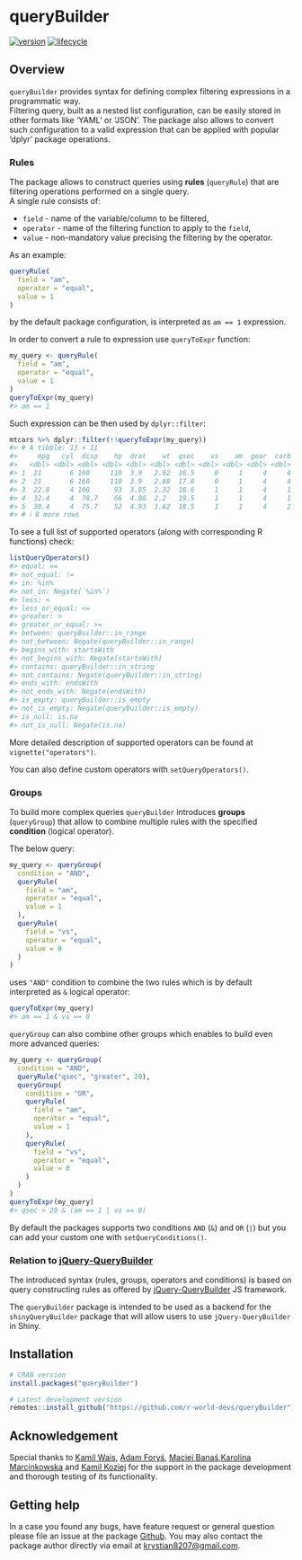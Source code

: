 
# queryBuilder

[![version](https://img.shields.io/static/v1.svg?label=github.com&message=v.0.1.0&color=ff69b4)](https://r-world-devs.github.io/queryBuilder/)
[![lifecycle](https://img.shields.io/badge/lifecycle-experimental-orange.svg)](https://lifecycle.r-lib.org/articles/stages.html#experimental)

## Overview

`queryBuilder` provides syntax for defining complex filtering
expressions in a programmatic way.  
Filtering query, built as a nested list configuration, can be easily
stored in other formats like ‘YAML’ or ‘JSON’. The package also allows
to convert such configuration to a valid expression that can be applied
with popular ‘dplyr’ package operations.

### Rules

The package allows to construct queries using **rules** (`queryRule`)
that are filtering operations performed on a single query.  
A single rule consists of:

- `field` - name of the variable/column to be filtered,
- `operator` - name of the filtering function to apply to the `field`,
- `value` - non-mandatory value precising the filtering by the operator.

As an example:

``` r
queryRule(
  field = "am",
  operator = "equal",
  value = 1
)
```

by the default package configuration, is interpreted as `am == 1`
expression.

In order to convert a rule to expression use `queryToExpr` function:

``` r
my_query <- queryRule(
  field = "am",
  operator = "equal",
  value = 1
)
queryToExpr(my_query)
#> am == 1
```

Such expression can be then used by `dplyr::filter`:

``` r
mtcars %>% dplyr::filter(!!queryToExpr(my_query))
#> # A tibble: 13 × 11
#>     mpg   cyl  disp    hp  drat    wt  qsec    vs    am  gear  carb
#>   <dbl> <dbl> <dbl> <dbl> <dbl> <dbl> <dbl> <dbl> <dbl> <dbl> <dbl>
#> 1  21       6 160     110  3.9   2.62  16.5     0     1     4     4
#> 2  21       6 160     110  3.9   2.88  17.0     0     1     4     4
#> 3  22.8     4 108      93  3.85  2.32  18.6     1     1     4     1
#> 4  32.4     4  78.7    66  4.08  2.2   19.5     1     1     4     1
#> 5  30.4     4  75.7    52  4.93  1.62  18.5     1     1     4     2
#> # ℹ 8 more rows
```

To see a full list of supported operators (along with corresponding R
functions) check:

``` r
listQueryOperators()
#> equal: ==
#> not_equal: !=
#> in: %in%
#> not_in: Negate(`%in%`)
#> less: <
#> less_or_equal: <=
#> greater: >
#> greater_or_equal: >=
#> between: queryBuilder::in_range
#> not_between: Negate(queryBuilder::in_range)
#> begins_with: startsWith
#> not_begins_with: Negate(startsWith)
#> contains: queryBuilder::in_string
#> not_contains: Negate(queryBuilder::in_string)
#> ends_with: endsWith
#> not_ends_with: Negate(endsWith)
#> is_empty: queryBuilder::is_empty
#> not_is_empty: Negate(queryBuilder::is_empty)
#> is_null: is.na
#> not_is_null: Negate(is.na)
```

More detailed description of supported operators can be found at
`vignette("operators")`.

You can also define custom operators with `setQueryOperators()`.

### Groups

To build more complex queries `queryBuilder` introduces **groups**
(`queryGroup`) that allow to combine multiple rules with the specified
**condition** (logical operator).

The below query:

``` r
my_query <- queryGroup(
  condition = "AND",
  queryRule(
    field = "am",
    operator = "equal",
    value = 1
  ),
  queryRule(
    field = "vs",
    operator = "equal",
    value = 0
  )
)
```

uses `"AND"` condition to combine the two rules which is by default
interpreted as `&` logical operator:

``` r
queryToExpr(my_query)
#> am == 1 & vs == 0
```

`queryGroup` can also combine other groups which enables to build even
more advanced queries:

``` r
my_query <- queryGroup(
  condition = "AND",
  queryRule("qsec", "greater", 20),
  queryGroup(
    condition = "OR",
    queryRule(
      field = "am",
      operator = "equal",
      value = 1
    ),
    queryRule(
      field = "vs",
      operator = "equal",
      value = 0
    )
  )
)
queryToExpr(my_query)
#> qsec > 20 & (am == 1 | vs == 0)
```

By default the packages supports two conditions `AND` (`&`) and `OR`
(`|`) but you can add your custom one with `setQueryConditions()`.

### Relation to [jQuery-QueryBuilder](https://github.com/mistic100/jQuery-QueryBuilder)

The introduced syntax (rules, groups, operators and conditions) is based
on query constructing rules as offered by
[jQuery-QueryBuilder](https://github.com/mistic100/jQuery-QueryBuilder)
JS framework.

The `queryBuilder` package is intended to be used as a backend for the
`shinyQueryBuilder` package that will allow users to use
`jQuery-QueryBuilder` in Shiny.

## Installation

``` r
# CRAN version
install.packages("queryBuilder")

# Latest development version
remotes::install_github("https://github.com/r-world-devs/queryBuilder")
```

## Acknowledgement

Special thanks to [Kamil Wais](mailto:kamil.wais@gmail.com), [Adam
Foryś](mailto:adam.forys@gmail.com), [Maciej
Banaś](mailto:banasmaciek@gmail.com),[Karolina
Marcinkowska](mailto:karolina_marcinkowska@onet.pl) and [Kamil
Koziej](mailto:koziej.k@gmail.com) for the support in the package
development and thorough testing of its functionality.

## Getting help

In a case you found any bugs, have feature request or general question
please file an issue at the package
[Github](https://github.com/r-world-devs/queryBuilder/issues). You may
also contact the package author directly via email at
<krystian8207@gmail.com>.
